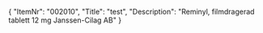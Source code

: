 {
  "ItemNr": "002010",
  "Title": "test",
  "Description": "Reminyl, filmdragerad tablett 12 mg Janssen-Cilag AB"
}